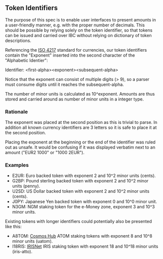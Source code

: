 ## Token Identifiers

The purpose of this spec is to enable user interfaces to present amounts in a user-friendly manner, e.g. with the proper number of decimals.
This should be possible by relying solely on the token identifier, so that tokens can be issued and carried over IBC without relying on dictionary of token descriptions.

Referencing the [ISO 4217](https://www.iso.org/iso-4217-currency-codes.html) standard for currencies, our token identifiers contain the "Exponent" inserted into the second character of the "Alphabetic Identier": 

Identifier: &lt;first-alpha&gt;&lt;exponent&gt;&lt;subsequent-alpha&gt;

Notice that the exponent can consist of multiple digits (> 9), so a parser must consume digits until it reaches the subsequent-alpha.

The number of minor units is calculated as 10^exponent. Amounts are thus stored and carried around as number of minor units in a integer type.

### Rationale
The exponent was placed at the second position as this is trivial to parse. In addition all known currency identifiers are 3 letters so it is safe to place it at the second position.

Placing the exponent at the beginning or the end of the identifier was ruled out as unsafe. It would be confusing if it was displayed verbatim next to an amount ("EUR2 1000" or "1000 2EUR").

### Examples
* E2UR: Euro backed token with exponent 2 and 10^2 minor units (cents).
* G2BP: Pound sterling backed token with exponent 2 and 10^2 minor units (penny).
* U2SD: US Dollar backed token with exponent 2 and 10^2 minor units (cents).
* J0PY: Japanese Yen backed token with exponent 0 and 10^0 minor unit.
* N3GM: NGM staking token for the e-Money zone, exponent 3 and 10^3 minor units.

Existing tokens with longer identifiers could potentially also be presented like this:
* A8TOM: [Cosmos Hub](https://cosmos.network) ATOM staking tokens with exponent 8 and 10^8 minor units (uatom).
* I18RIS: [IRISNet](https://irisnet.org) IRIS staking token with exponent 18 and 10^18 minor units (iris-atto).
